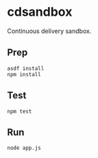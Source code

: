 # cdsandbox

Continuous delivery sandbox.

## Prep

```
asdf install
npm install
```

## Test

```
npm test
```

## Run

```
node app.js
```
